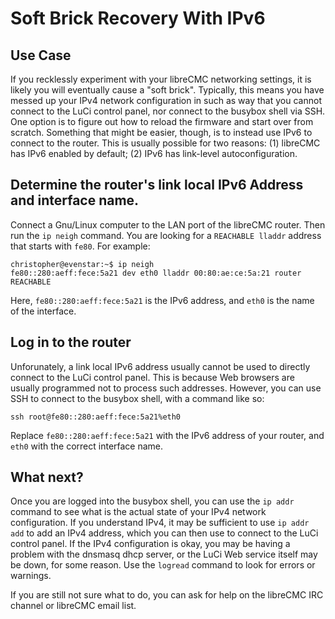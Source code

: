 # Soft Brick Recovery With IPv6

## Use Case

If you recklessly experiment with your libreCMC networking settings, it is likely you will eventually cause a "soft brick". Typically, this means you have messed up your IPv4 network configuration in such as way that you cannot connect to the LuCi control panel, nor connect to the busybox shell via SSH. One option is to figure out how to reload the firmware and start over from scratch. Something that might be easier, though, is to instead use IPv6 to connect to the router. This is usually possible for two reasons: (1) libreCMC has IPv6 enabled by default; (2) IPv6 has link-level autoconfiguration.

## Determine the router's link local IPv6 Address and interface name.

Connect a Gnu/Linux computer to the LAN port of the libreCMC router. Then run the `ip neigh` command. You are looking for a `REACHABLE lladdr` address that starts with `fe80`. For example:

```
christopher@evenstar:~$ ip neigh
fe80::280:aeff:fece:5a21 dev eth0 lladdr 00:80:ae:ce:5a:21 router REACHABLE
```

Here, `fe80::280:aeff:fece:5a21` is the IPv6 address, and `eth0` is the name of the interface.

## Log in to the router

Unforunately, a link local IPv6 address usually cannot be used to directly connect to the LuCi control panel. This is because Web browsers are usually programmed not to process such addresses. However, you can use SSH to connect to the busybox shell, with a command like so:

```
ssh root@fe80::280:aeff:fece:5a21%eth0
```

Replace `fe80::280:aeff:fece:5a21` with the IPv6 address of your router, and `eth0` with the correct interface name.

## What next?

Once you are logged into the busybox shell, you can use the `ip addr` command to see what is the actual state of your IPv4 network configuration. If you understand IPv4, it may be sufficient to use `ip addr add` to add an IPv4 address, which you can then use to connect to the LuCi control panel. If the IPv4 configuration is okay, you may be having a problem with the dnsmasq dhcp server, or the LuCi Web service itself may be down, for some reason. Use the `logread` command to look for errors or warnings.

If you are still not sure what to do, you can ask for help on the libreCMC IRC channel or libreCMC email list.
